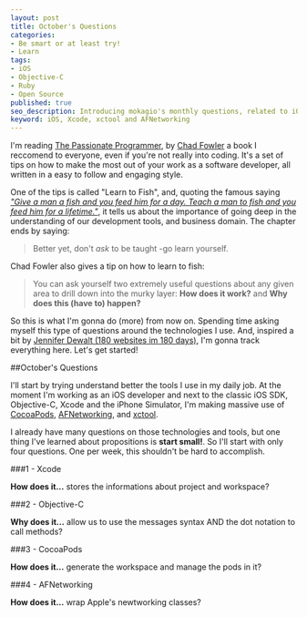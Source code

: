 ```yaml
---
layout: post
title: October's Questions
categories:
- Be smart or at least try!
- Learn
tags:
- iOS
- Objective-C
- Ruby
- Open Source
published: true
seo_description: Introducing mokagio's monthly questions, related to iOS, Objective-C, Xcode, xctool, AFNetworking, CocoaPods
keyword: iOS, Xcode, xctool and AFNetworking
---
```


I'm reading [The Passionate Programmer](http://pragprog.com/book/cfcar2/the-passionate-programmer), by [Chad Fowler](https://twitter.com/chadfowler) a book I reccomend to everyone, even if you're not really into coding. It's a set of tips on how to make the most out of your work as a software developer, all written in a easy to follow and engaging style.

One of the tips is called "Learn to Fish", and, quoting the famous saying [_"Give a man a fish and you feed him for a day. Teach a man to fish and you feed him for a lifetime."_](http://en.wiktionary.org/wiki/give_a_man_a_fish_and_you_feed_him_for_a_day._Teach_a_man_to_fish_and_you_feed_him_for_a_lifetime), it tells us about the importance of going deep in the understanding of our development tools, and business domain. The chapter ends by saying:

> Better yet, don't _ask_ to be taught -go learn yourself.

Chad Fowler also gives a tip on how to learn to fish:

> You can ask yourself two extremely useful questions about any given area to drill down into the murky layer: **How does it work?** and **Why does this (have to) happen?**

So this is what I'm gonna do (more) from now on. Spending time asking myself this type of questions around the technologies I use. And, inspired a bit by [Jennifer Dewalt (180 websites im 180 days)](http://jenniferdewalt.com/), I'm gonna track everything here. Let's get started!

##October's Questions

I'll start by trying understand better the tools I use in my daily job. At the moment I'm working as an iOS developer and next to the classic iOS SDK, Objective-C, Xcode and the iPhone Simulator, I'm making massive use of [CocoaPods](http://cocoapods.org/), [AFNetworking](https://github.com/AFNetworking/AFNetworking), and [xctool](https://github.com/facebook/xctool).

I already have many questions on those technologies and tools, but one thing I've learned about propositions is **start small!**. So I'll start with only four questions. One per week, this shouldn't be hard to accomplish.

###1 - Xcode

**How does it...** stores the informations about project and workspace?

###2 - Objective-C

**Why does it...** allow us to use the messages syntax AND the dot notation to call methods?

###3 - CocoaPods

**How does it...** generate the workspace and manage the pods in it?

###4 - AFNetworking

**How does it...** wrap Apple's newtworking classes?
